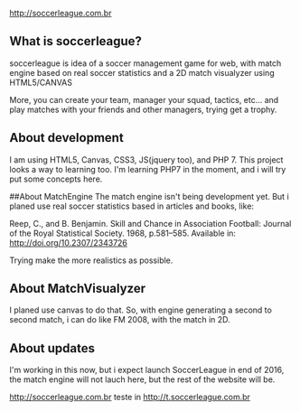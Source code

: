 http://soccerleague.com.br

## What is soccerleague?

soccerleague is idea of a soccer management game for web, with match engine based on real soccer statistics and a 2D match visualyzer using HTML5/CANVAS

More, you can create your team, manager your squad, tactics, etc... and play matches with your friends and other managers, trying get a trophy.

## About development
I am using HTML5, Canvas, CSS3, JS(jquery too), and PHP 7.
This project looks a way to learning too. I'm learning PHP7 in the moment, and i will try put some concepts here.

##About MatchEngine
The match engine isn't being development yet. But i planed use real soccer statistics based in articles and books, like:

Reep, C., and B. Benjamin. Skill and Chance in Association Football: Journal of    the    Royal    Statistical    Society. 1968,    p.581–585.    Available in: <http://doi.org/10.2307/2343726>

Trying make the more realistics as possible.


## About MatchVisualyzer
I planed use canvas to do that. So, with engine generating a second to second match, i can do like FM 2008, with the match in 2D.

## About updates
I'm working in this now, but i expect launch SoccerLeague in end of 2016, the match engine will not lauch here, but the rest of the website will be.



http://soccerleague.com.br
teste in http://t.soccerleague.com.br
